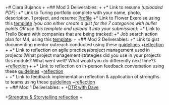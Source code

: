 +# Ciara Bujanos
+
+## Mod 3 Deliverables:
+
+* Link to resume *(uploaded PDF)*: 
+* Link to Turing portfolio complete with your name, photo, description, 1 project, and resume: [Profile](https://www.turing.io/alumni/ciara-bujanos)
+* Link to Flower Exercise using this [template](https://github.com/turingschool/career-development-curriculum/blob/master/files/Career%20Unit%20-%20The%20Flower%20Diagram.pdf) *(you can either create a gist for the 7 categories with bullet points OR use this template and upload it into your submission):*
+* Link to Trello Board with companies that are being tracked: 
+* Job search action plan for M4, using this [template](https://github.com/turingschool/career-development-curriculum/blob/master/module_three/mod_4_action_plan_template.md):
+
+## Mod 2 Deliverables:
+* Link to gist documenting mentor outreach conducted using these [guidelines](https://github.com/turingschool/career-development-curriculum/blob/master/module_two/cold_outreach_i_guidelines.md)
+[reflection](https://gist.github.com/buji405/190f40e1c7d795b8db1a5c83211825db)
+
+* Link to reflection on agile practices/project management used in projects (What project management strategies did you use in your projects this module? What went well? What would you do differently next time?):
+[reflection](https://gist.github.com/buji405/a895e85bc0ecc51ce7f87934d850e7be)
+
+* Link to reflection on in-person feedback conversation using these [guidelines](https://github.com/turingschool/career-development-curriculum/blob/master/module_two/feedback_conversation_reflection_guidelines.md)
+[reflection](https://gist.github.com/buji405/f0b2644b1cbdd222e1a078238a2249fd)  
+
+* Link to feedback implementation reflection & application of strengths to teams using these [guidelines](https://github.com/turingschool/career-development-curriculum/blob/master/module_two/feedback_implementation_strengths_reflection.md)
+[reflection](https://gist.github.com/buji405/7167b543708b0b29384b5a8808f37146)  
+
+## Mod 1 Deliverables:
+
+[DTR with Dave](https://gist.github.com/dstock48/0ded0b721e1ae3544b5f1dcbb1218173)

+[Strengths & Storytelling reflection](https://gist.github.com/buji405/82dff119c11dc369634cc277e18d33c7)
+
